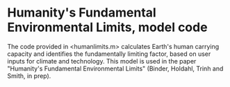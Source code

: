 # Humanity's Fundamental Environmental Limits, model code

The code provided in <humanlimits.m> calculates Earth's human carrying capacity and identifies the fundamentally limiting factor, based on user inputs for climate and technology. This model is used in the paper "Humanity's Fundamental Environmental Limits" (Binder, Holdahl, Trinh and Smith, in prep). 
